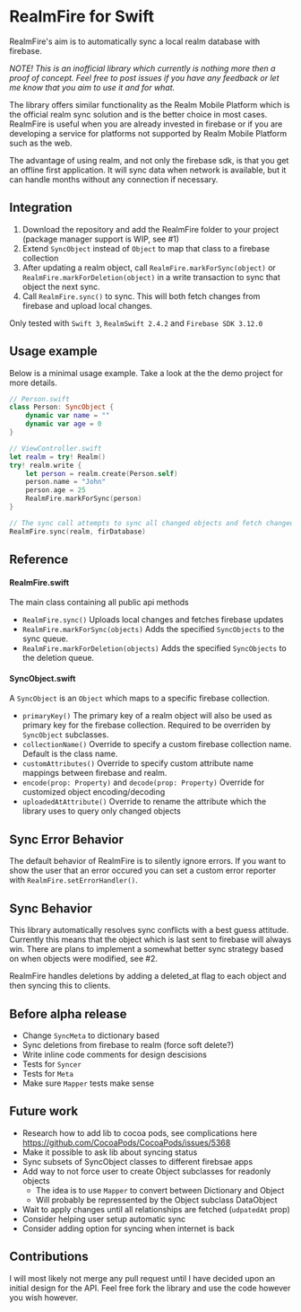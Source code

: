 # RealmFire for Swift
RealmFire's aim is to automatically sync a local realm database with firebase.

*NOTE! This is an inofficial library which currently is nothing more then a proof of concept. Feel free to post issues if you have any feedback or let me know that you aim to use it and for what.*

The library offers similar functionality as the Realm Mobile Platform which is the official realm sync solution and is the better choice in most cases. RealmFire is useful when you are already invested in firebase or if you are developing a service for platforms not supported by Realm Mobile Platform such as the web.

The advantage of using realm, and not only the firebase sdk, is that you get an offline first application. It will sync data when network is available, but it can handle months without any connection if necessary.

## Integration
1. Download the repository and add the RealmFire folder to your project (package manager support is WIP, see #1)
2. Extend `SyncObject` instead of `Object` to map that class to a firebase collection
3. After updating a realm object, call `RealmFire.markForSync(object)` or `RealmFire.markForDeletion(object)` in a write transaction to sync that object the next sync.
4. Call `RealmFire.sync()` to sync. This will both fetch changes from firebase and upload local changes. 

Only tested with `Swift 3`, `RealmSwift 2.4.2` and `Firebase SDK 3.12.0`

## Usage example
Below is a minimal usage example. Take a look at the the demo project for more details.

```swift
// Person.swift
class Person: SyncObject {
    dynamic var name = ""
    dynamic var age = 0
}

// ViewController.swift
let realm = try! Realm()
try! realm.write {
    let person = realm.create(Person.self)
    person.name = "John"
    person.age = 25
    RealmFire.markForSync(person)
}

// The sync call attempts to sync all changed objects and fetch changed firebase objects
RealmFire.sync(realm, firDatabase)

```

## Reference

#### RealmFire.swift
The main class containing all public api methods
- `RealmFire.sync()` Uploads local changes and fetches firebase updates
- `RealmFire.markForSync(objects)` Adds the specified `SyncObjects` to the sync queue.
- `RealmFire.markForDeletion(objects)` Adds the specified `SyncObjects` to the deletion queue.

#### SyncObject.swift
A `SyncObject` is an `Object` which maps to a specific firebase collection.
- `primaryKey()` The primary key of a realm object will also be used as primary key for the firebase collection. Required to be overriden by `SyncObject` subclasses.
- `collectionName()` Override to specify a custom firebase collection name. Default is the class name.
- `customAttributes()` Override to specify custom attribute name mappings between firebase and realm.
- `encode(prop: Property)` and `decode(prop: Property)` Override for customized object encoding/decoding
- `uploadedAtAttribute()` Override to rename the attribute which the library uses to query only changed objects

## Sync Error Behavior
The default behavior of RealmFire is to silently ignore errors. If you want to show the user that an error occured you can set a custom error reporter with `RealmFire.setErrorHandler()`. 

## Sync Behavior
This library automatically resolves sync conflicts with a best guess attitude. Currently this means that the object which is last sent to firebase will always win. There are plans to implement a somewhat better sync strategy based on when objects were modified, see #2.

RealmFire handles deletions by adding a deleted_at flag to each object and then syncing this to clients.

## Before alpha release
- Change `SyncMeta` to dictionary based
- Sync deletions from firebase to realm (force soft delete?)
- Write inline code comments for design descisions
- Tests for `Syncer`
- Tests for `Meta`
- Make sure `Mapper` tests make sense

## Future work
- Research how to add lib to cocoa pods, see complications here https://github.com/CocoaPods/CocoaPods/issues/5368
- Make it possible to ask lib about syncing status
- Sync subsets of SyncObject classes to different firebsae apps
- Add way to not force user to create Object subclasses for readonly objects
    - The idea is to use `Mapper` to convert between Dictionary and Object
    - Will probably be repressented by the Object subclass DataObject
- Wait to apply changes until all relationships are fetched (`udpatedAt` prop)
- Consider helping user setup automatic sync
- Consider adding option for syncing when internet is back

## Contributions
I will most likely not merge any pull request until I have decided upon an initial design for the API. Feel free fork the library and use the code however you wish however.
